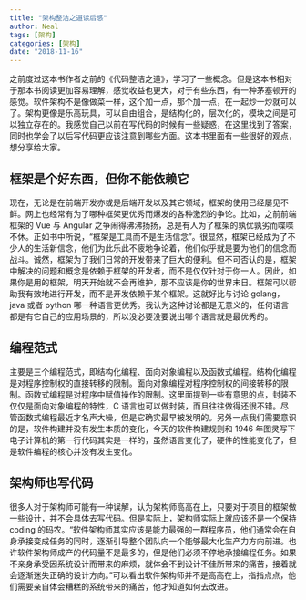 ```yaml
---
title: "架构整洁之道读后感"
author: Neal
tags: [架构]
categories: [架构]
date: "2018-11-16" 
---
```


之前度过这本书作者之前的《代码整洁之道》，学习了一些概念。但是这本书相对于那本书阅读更加容易理解，感觉收益也更大，对于有些东西，有一种茅塞顿开的感觉。软件架构不是像做菜一样，这个加一点，那个加一点，在一起炒一炒就可以了。架构更像是乐高玩具，可以自由组合，是结构化的，层次化的，模块之间是可以独立存在的。我感觉自己以前在写代码的时候有一些疑惑，在这里找到了答案，同时也学会了以后写代码更应该注意到哪些方面。这本书里面有一些很好的观点，想分享给大家。

## 框架是个好东西，但你不能依赖它

现在，无论是在前端开发亦或是后端开发以及其它领域，框架的使用已经屡见不鲜。网上也经常有为了哪种框架更优秀而爆发的各种激烈的争论。比如，之前前端框架的 Vue 与 Angular 之争闹得沸沸扬扬，总是有人为了框架的孰优孰劣而喋喋不休。正如书中所说，“框架是工具而不是生活信念”。很显然，框架已经成为了不少人的生活新信念，他们为此乐此不疲地争论着，他们似乎就是要为他们的信念而战斗。诚然，框架为了我们日常的开发带来了巨大的便利。但不可否认的是，框架中解决的问题和概念是依赖于框架的开发者，而不是仅仅针对于你一人。因此，如果你是用的框架，明天开始就不会再维护，那不应该是你的世界末日。框架可以帮助我有效地进行开发，而不是开发依赖于某个框架。这就好比与讨论 golang，java 或者 python 哪一种语言更优秀。我认为这种讨论都是无意义的，任何语言都是有它自己的应用场景的，所以没必要没要说出哪个语言就是最优秀的。

## 编程范式

主要是三个编程范式，即结构化编程、面向对象编程以及函数式编程。结构化编程是对程序控制权的直接转移的限制。面向对象编程对程序控制权的间接转移的限制。函数式编程是对程序中赋值操作的限制。这里面提到一些有意思的点，封装不仅仅是面向对象编程的特性，C 语言也可以做封装，而且往往做得还很不错。尽管函数式编程最近才名声大噪，但是它确实最早被发明的。另外一点我们需要意识的是，软件构建并没有发生本质的变化，今天的软件构建规则和 1946 年图灵写下电子计算机的第一行代码其实是一样的，虽然语言变化了，硬件的性能变化了，但是软件编程的核心并没有发生变化。

## 架构师也写代码

很多人对于架构师可能有一种误解，认为架构师高高在上，只要对于项目的框架做一些设计，并不会具体去写代码。但是实际上，架构师实际上就应该还是一个保持 coding 的码农。“软件架构师其实应该是能力最强的一群程序员，他们通常会在自身承接变成任务的同时，逐渐引导整个团队向一个能够最大化生产力方向前进。也许软件架构师成产的代码量不是最多的，但是他们必须不停地承接编程任务。如果不亲身承受因系统设计而带来的麻烦，就体会不到设计不佳所带来的痛苦，接着就会逐渐迷失正确的设计方向。”可以看出软件架构师并不是高高在上，指指点点，他们需要亲自体会糟糕的系统带来的痛苦，他才知道如何去改进。

